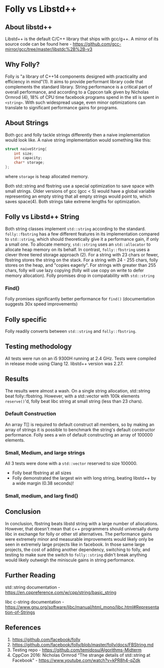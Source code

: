 # Folly vs Libstd++

## About libstd++
Libstd++ is the default C/C++ library that ships with gcc/g++. A mirror of its source code can be found here - https://github.com/gcc-mirror/gcc/tree/master/libstdc%2B%2B-v3

## Why Folly?
Folly is "a library of C++14 components designed with practicality and efficiency in mind"(1). It aims to provide performant library code that complements the standard library. String performance is a critical part of overall performance, and according to a Cppcon talk given by Nicholas Ormrod (4), 18% of CPU time facebook programs spend in the stl is spent in ```<string>```. With such widespread usage, even minor optimizations can translate to significant performance gains for programs.


## About Strings

Both gcc and folly tackle strings differently then a naive implementation would look like. A naive string implementation would something like this:

```cpp
struct naiveString{
	int size;
	int capacity;
	char* storage;
};
```
where ```storage``` is heap allocated memory.


  Both std::string and fbstring use a special optimization to save space with small strings. Older versions of gcc (gcc < 5) would have a global variable representing an empty string that all empty strings would point to, which saves space(4). Both strings take extreme lengths for optimization.
## Folly vs Libstd++ String
Both string classes implement ```std::string``` according to the standard. ```folly::fbstring``` has a few different features in its implementation compared to ```std::string```, which should theoretically give it a performance gain, if only a small one. To allocate memory, ```std::string``` uses an ```std::allocator``` to allocate heap memory on its behalf. In contrast,  ```folly::fbstring``` uses a clever three tiered storage approach (2). For a string with 23 chars or fewer, fbstring stores the string on the stack. For a string with 24 - 255 chars, folly stores on the heap, and "copies eagerly". For strings with greater than 255 chars, folly will use lazy copying (folly will use copy on write to defer memory allocation). Folly promises drop in compatability with ```std::string``` 

### Find()
Folly promises significantly better performance for ```find()``` (documentation suggests 30x speed improvements)

## Folly specific
Folly readily converts between ```std::string``` and ```folly::fbstring```.

## Testing methodology
All tests were run on an i5 9300H running at 2.4 GHz. Tests were compiled in release mode using Clang 12. libstd++ version was 2.27.

## Results
The results were almost a wash. On a single string allocation, std::string beat folly::fbstring. However, with a std::vector with 100k elements ```reserve()```'d, folly beat libc string at small string (less than 23 chars).  

### Default Construction
An array T[] is required to default construct all members, so by making an array of strings it is possible to benchmark the string's default constructor performance. Folly sees a win of default constructing an array of 100000 elements.


### Small, Medium, and large strings
All 3 tests were done with a ```std::vector``` reserved to size 100000.

* Folly beat fbstring at all sizes
* Folly demonstrated the largest win with long string, beating libstd++ by a wide margin (0.38 seconds)!

### Small, medium, and larg find()


## Conclusion
In conclusion, fbstring beats libstd string with a large number of allocations. However, that doesn't mean that c++ programmers should universally dump libc in exchange for folly or other stl alternatives. The performance gains were extremely minor and measurable improvements would likely only be seen in extremely large projects like in facebook. In those same large projects, the cost of adding another dependency, switching to folly, and testing to make sure the switch to ```folly::string``` didn't break anything would likely outweigh the miniscule gains in string performance. 
## Further Reading

std::string documentation - https://en.cppreference.com/w/cpp/string/basic_string

libc c-string documentation - https://www.gnu.org/software/libc/manual/html_mono/libc.html#Representation-of-Strings


## References

1) https://github.com/facebook/folly
2) https://github.com/facebook/folly/blob/master/folly/docs/FBString.md
3) Testing repo - https://github.com/temidosu/Algorithms-Midterm
4) CppCon 2016: Nicholas Ormrod “The strange details of std::string at Facebook" - https://www.youtube.com/watch?v=kPR8h4-qZdk